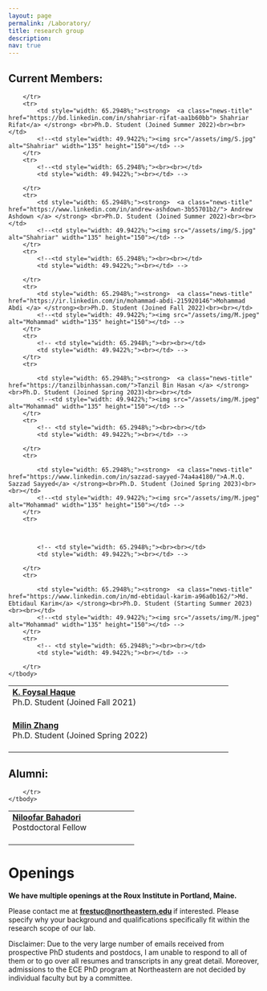 ```yaml
---
layout: page
permalink: /Laboratory/
title: research group
description:
nav: true
---
```


<h2>Current Members:</h2>


<table style="width: 100%;">
    <tbody>
        <tr>
            <td style="width: 65.2948%;"><strong>  <a class="news-title" href="https://kfoysalhaque.github.io/">K. Foysal Haque </a> </strong> <br>
                Ph.D. Student (Joined Fall 2021)<br><br></td>
            <!--<td style="width: 49.9422%;"><img src="/assets/img/F.jpg" alt="Foysal" width="125" height="150"></td> -->
        </tr>
        <tr>
            <!-- <td style="width: 65.2948%;"><br><br></td>
            <td style="width: 49.9422%;"><br></td> -->
        </tr>
        <tr>
            <td style="width: 65.2948%;"><strong>  <a class="news-title" href="https://www.linkedin.com/in/milin-zhang-b82454204">Milin Zhang </a>                       </strong><br> Ph.D. Student (Joined Spring 2022)<br><br></td>
            <!--<td style="width: 49.9422%;"><img src="/assets/img/S.jpg" alt="Shahriar" width="135" height="150"></td> -->
        </tr>
        <tr>
            <!-- <td style="width: 65.2948%;"><br><br></td>
            <td style="width: 49.9422%;"><br></td> -->

        </tr>
        <tr>
            <td style="width: 65.2948%;"><strong>  <a class="news-title" href="https://bd.linkedin.com/in/shahriar-rifat-aa1b60bb"> Shahriar Rifat</a> </strong> <br>Ph.D. Student (Joined Summer 2022)<br><br></td>
            <!--<td style="width: 49.9422%;"><img src="/assets/img/S.jpg" alt="Shahriar" width="135" height="150"></td> -->
        </tr>
        <tr>
            <!--<td style="width: 65.2948%;"><br><br></td>
            <td style="width: 49.9422%;"><br></td> -->
            
        </tr>
        <tr>
            <td style="width: 65.2948%;"><strong>  <a class="news-title" href="https://www.linkedin.com/in/andrew-ashdown-3b55701b2/"> Andrew Ashdown </a> </strong> <br>Ph.D. Student (Joined Summer 2022)<br><br></td>
            <!--<td style="width: 49.9422%;"><img src="/assets/img/S.jpg" alt="Shahriar" width="135" height="150"></td> -->
        </tr>
        <tr>
            <!--<td style="width: 65.2948%;"><br><br></td>
            <td style="width: 49.9422%;"><br></td> -->
            
        </tr>
        <tr>
            <td style="width: 65.2948%;"><strong>  <a class="news-title" href="https://ir.linkedin.com/in/mohammad-abdi-215920146">Mohammad Abdi </a> </strong><br>Ph.D. Student (Joined Fall 2022)<br><br></td>
            <!--<td style="width: 49.9422%;"><img src="/assets/img/M.jpeg" alt="Mohammad" width="135" height="150"></td> -->
        </tr>
        <tr>
            <!-- <td style="width: 65.2948%;"><br><br></td>
            <td style="width: 49.9422%;"><br></td> -->
        </tr>
        <tr>
            
            <td style="width: 65.2948%;"><strong>  <a class="news-title" href="https://tanzilbinhassan.com/">Tanzil Bin Hasan </a> </strong><br>Ph.D. Student (Joined Spring 2023)<br><br></td>
            <!--<td style="width: 49.9422%;"><img src="/assets/img/M.jpeg" alt="Mohammad" width="135" height="150"></td> -->
        </tr>
        <tr>
            <!-- <td style="width: 65.2948%;"><br><br></td>
            <td style="width: 49.9422%;"><br></td> -->
       
        </tr>
        <tr>
            
            <td style="width: 65.2948%;"><strong>  <a class="news-title" href="https://www.linkedin.com/in/sazzad-sayyed-74a4a4180/">A.M.Q. Sazzad Sayyed</a> </strong><br>Ph.D. Student (Joined Spring 2023)<br><br></td>
            <!--<td style="width: 49.9422%;"><img src="/assets/img/M.jpeg" alt="Mohammad" width="135" height="150"></td> -->
        </tr>
        <tr>
            
            
            
            <!-- <td style="width: 65.2948%;"><br><br></td>
            <td style="width: 49.9422%;"><br></td> -->
       
        </tr>
        <tr>
            
            <td style="width: 65.2948%;"><strong>  <a class="news-title" href="https://www.linkedin.com/in/md-ebtidaul-karim-a96a0b162/">Md. Ebtidaul Karim</a> </strong><br>Ph.D. Student (Starting Summer 2023)<br><br></td>
            <!--<td style="width: 49.9422%;"><img src="/assets/img/M.jpeg" alt="Mohammad" width="135" height="150"></td> -->
        </tr>
        <tr>
            <!-- <td style="width: 65.2948%;"><br><br></td>
            <td style="width: 49.9422%;"><br></td> -->
            
        </tr>
    </tbody>
</table>



<h2>Alumni:</h2>

<table style="width: 100%;">
    <tbody>
        <tr>
            <td style="width: 65.2948%;"><strong>  <a class="news-title" href="https://www.linkedin.com/in/niloofar-bahadori">Niloofar Bahadori </a> </strong><br>Postdoctoral Fellow<br><br></td>
            <!-- <td style="width: 49.9422%;"><img src="/assets/img/N.jpg" alt="Niloofar" width="120" height="150"></td> -->
        </tr>
        <tr>
            <!-- <td style="width: 65.2948%;"><br><br></td>
            <td style="width: 49.9422%;"><br></td> -->
            
        </tr>
    </tbody>
</table>


<h1>Openings</h1>

<strong>We have multiple openings at the Roux Institute in Portland, Maine.</strong>

Please contact me at <strong>  <a class="news-title" href="mailto:frestuc@northeastern.edu">frestuc@northeastern.edu</a> </strong> if interested. Please specify why your background and qualifications specifically fit within the research scope of our lab.

Disclaimer: Due to the very large number of emails received from prospective PhD students and postdocs, I am unable to respond to all of them or to go over all resumes and transcripts in any great detail. Moreover, admissions to the ECE PhD program at Northeastern are not decided by individual faculty but by a committee.
